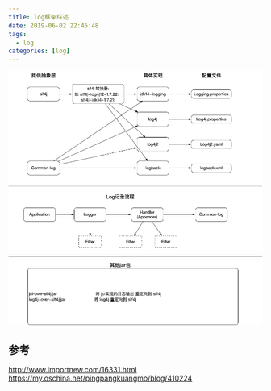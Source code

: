 ```yaml
---
title: log框架综述
date: 2019-06-02 22:46:48
tags: 
  - log
categories: [log]
---
```




![日志框架](log框架综述/日志框架.png)



## 参考

http://www.importnew.com/16331.html
https://my.oschina.net/pingpangkuangmo/blog/410224